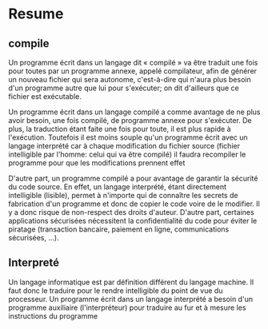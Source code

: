 # Resume

## compile

Un programme écrit dans un langage dit « compilé » va être traduit une fois pour toutes par un programme annexe, appelé compilateur, afin de générer un nouveau fichier qui sera autonome, c'est-à-dire qui n'aura plus besoin d'un programme autre que lui pour s'exécuter; on dit d'ailleurs que ce fichier est exécutable.

Un programme écrit dans un langage compilé a comme avantage de ne plus avoir besoin, une fois compilé, de programme annexe pour s'exécuter. De plus, la traduction étant faite une fois pour toute, il est plus rapide à l'exécution.
Toutefois il est moins souple qu'un programme écrit avec un langage interprété car à chaque modification du fichier source (fichier intelligible par l'homme: celui qui va être compilé) il faudra recompiler le programme pour que les modifications prennent effet

D'autre part, un programme compilé a pour avantage de garantir la sécurité du code source. En effet, un langage interprété, étant directement intelligible (lisible), permet à n'importe qui de connaître les secrets de fabrication d'un programme et donc de copier le code voire de le modifier. Il y a donc risque de non-respect des droits d'auteur. D'autre part, certaines applications sécurisées nécessitent la confidentialité du code pour éviter le piratage (transaction bancaire, paiement en ligne, communications sécurisées, ...).

## Interpreté

Un langage informatique est par définition différent du langage machine. Il faut donc le traduire pour le rendre intelligible du point de vue du processeur. Un programme écrit dans un langage interprété a besoin d'un programme auxiliaire (l'interpréteur) pour traduire au fur et à mesure les instructions du programme
